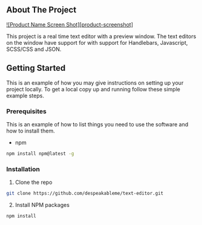 ## About The Project

[![Product Name Screen Shot][product-screenshot]](/src/assets/main_page.png)

This project is a real time text editor with a preview window. The text editors on the window have support for with support for Handlebars, Javascript, SCSS/CSS and JSON.

## Getting Started

This is an example of how you may give instructions on setting up your project locally.
To get a local copy up and running follow these simple example steps.

### Prerequisites

This is an example of how to list things you need to use the software and how to install them.
* npm
```sh
npm install npm@latest -g
```

### Installation

1. Clone the repo
```sh
git clone https://github.com/despeakableme/text-editor.git
```
2. Install NPM packages
```sh
npm install